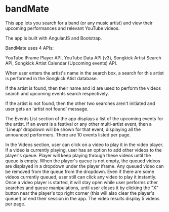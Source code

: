 # bandMate
This app lets you search for a band (or any music artist) and view their upcoming performances and relevant YouTube videos.

The app is built with AngularJS and Bootstrap. 

BandMate uses 4 APIs:

YouTube IFrame Player API, 
YouTube Data API (v3), 
Songkick Artist Search API, 
Songkick Artist Calendar (Upcoming events) API.

When user enters the artist's name in the search box, a search for this artist is performed in the Songkick Atist database. 

If the artist is found, then their name and id are used to perform the videos search and upcoming events search respectively.

If the artist is not found, then the other two searches aren't initiated and user gets an 'artist not found' message.

The Events List section of the app displays a list of the upcoming events for the artist.
If an event is a festival or any other multi-artist event, then a 'Lineup' 
dropdown will be shown for that event, displaying all the announced performers.
There are 10 events listed per page.

In the Videos section, user can click on a video to play it in the video player. 
If a video is currently playing, user has an option to add other videos to the player's queue.
Player will keep playing through these videos until the queue is empty.
When the player's queue is not empty, the queued videos are displayed in 
a dropdown under the player iframe.
Any queued video can be removed from the queue from the dropdown.
Even if there are some videos currently queued, user still can click any video to play it instantly.
Once a video player is started, it will stay open while user performs other searches and queue manipulations, until user closes it
by clicking the "X" button near the player's top right corner (this will also clear the player's queue!) or end their session in the app.
The video results display 5 videos per page.




